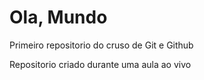 # Ola, Mundo
 Primeiro repositorio do cruso de Git e Github 


Repositorio criado durante uma aula ao vivo 